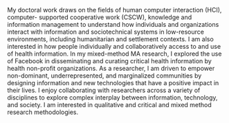 My doctoral work draws on the fields of human computer interaction (HCI), computer-
supported cooperative work (CSCW), knowledge and information management to
understand how individuals and organizations interact with information and
sociotechnical systems in low-resource environments, including humanitarian and
settlement contexts.
I am also interested in how people individually and collaboratively access to and use of
health information. In my mixed-method MA research, I explored the use of Facebook in
disseminating and curating critical health information by health non-profit organizations.
As a researcher, I am driven to empower non-dominant, underrepresented, and
marginalized communities by designing information and new technologies that have a
positive impact in their lives.
I enjoy collaborating with researchers across a variety of disciplines to explore complex
interplay between information, technology, and society. I am interested in qualitative
and critical and mixed method research methodologies.
